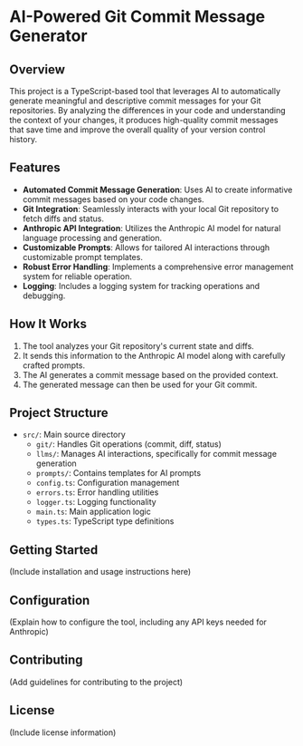 # AI-Powered Git Commit Message Generator

## Overview

This project is a TypeScript-based tool that leverages AI to automatically generate meaningful and descriptive commit messages for your Git repositories. By analyzing the differences in your code and understanding the context of your changes, it produces high-quality commit messages that save time and improve the overall quality of your version control history.

## Features

- **Automated Commit Message Generation**: Uses AI to create informative commit messages based on your code changes.
- **Git Integration**: Seamlessly interacts with your local Git repository to fetch diffs and status.
- **Anthropic API Integration**: Utilizes the Anthropic AI model for natural language processing and generation.
- **Customizable Prompts**: Allows for tailored AI interactions through customizable prompt templates.
- **Robust Error Handling**: Implements a comprehensive error management system for reliable operation.
- **Logging**: Includes a logging system for tracking operations and debugging.

## How It Works

1. The tool analyzes your Git repository's current state and diffs.
2. It sends this information to the Anthropic AI model along with carefully crafted prompts.
3. The AI generates a commit message based on the provided context.
4. The generated message can then be used for your Git commit.

## Project Structure

- `src/`: Main source directory
  - `git/`: Handles Git operations (commit, diff, status)
  - `llms/`: Manages AI interactions, specifically for commit message generation
  - `prompts/`: Contains templates for AI prompts
  - `config.ts`: Configuration management
  - `errors.ts`: Error handling utilities
  - `logger.ts`: Logging functionality
  - `main.ts`: Main application logic
  - `types.ts`: TypeScript type definitions

## Getting Started

(Include installation and usage instructions here)

## Configuration

(Explain how to configure the tool, including any API keys needed for Anthropic)

## Contributing

(Add guidelines for contributing to the project)

## License

(Include license information)
